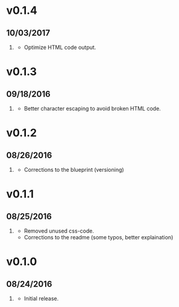 # v0.1.4
##  10/03/2017

1. [](#bugfix)
    * Optimize HTML code output.

# v0.1.3
##  09/18/2016

1. [](#bugfix)
    * Better character escaping to avoid broken HTML code.

# v0.1.2
##  08/26/2016

1. [](#improved)
    * Corrections to the blueprint (versioning)

# v0.1.1
##  08/25/2016

1. [](#improved)
    * Removed unused css-code.
    * Corrections to the readme (some typos, better explaination)

# v0.1.0
##  08/24/2016

1. [](#new)
    * Initial release.
